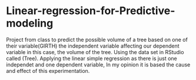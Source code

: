 # Linear-regression-for-Predictive-modeling
Project from class to predict the possible volume of a tree based on one of their variable(GIRTH) the independent variable affecting our dependent variable in this case, the volume of the tree. Using the data set in RStudio called (Tree).
Applying the linear simple regression as there is just one independet and one dependent variable, In my opinion it is based the cause and effect of this experimentation.

